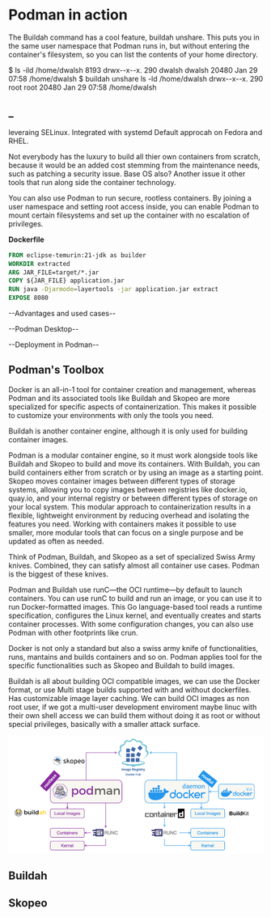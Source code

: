 # Podman in action


The Buildah command has a cool feature, buildah unshare. This puts you in the same user namespace that Podman runs in, but without entering the container's filesystem, so you can list the contents of your home directory.

$ ls -ild /home/dwalsh
8193 drwx--x--x. 290 dwalsh dwalsh 20480 Jan 29 07:58 /home/dwalsh
$ buildah unshare ls -ld /home/dwalsh
drwx--x--x. 290 root root 20480 Jan 29 07:58 /home/dwalsh

## _
leveraing SELinux.
Integrated with systemd
Default approcah on Fedora and RHEL.

Not everybody has the luxury to build all thier own containers from scratch, because it would be an added cost stemming from the maintenance needs, such as patching a security issue.
Base OS also?
Another issue it other tools that run along side the container technology.


You can also use Podman to run secure, rootless containers. By joining a user namespace and setting root access inside, you can enable Podman to mount certain filesystems and set up the container with no escalation of privileges.

**Dockerfile**


```dockerfile
FROM eclipse-temurin:21-jdk as builder
WORKDIR extracted
ARG JAR_FILE=target/*.jar
COPY ${JAR_FILE} application.jar
RUN java -Djarmode=layertools -jar application.jar extract
EXPOSE 8080
```

--Advantages and used cases--


--Podman Desktop--

--Deployment in Podman--




##  Podman's Toolbox

Docker is an all-in-1 tool for container creation and management, whereas Podman and its associated tools like Buildah and Skopeo are more specialized for specific aspects of containerization. This makes it possible to customize your environments with only the tools you need.


Buildah is another container engine,
although it is only used for building container images.

Podman is a modular container engine, so it must work alongside tools like Buildah and Skopeo to build and move its containers. With Buildah, you can build containers either from scratch or by using an image as a starting point. Skopeo moves container images between different types of storage systems, allowing you to copy images between registries like docker.io, quay.io, and your internal registry or between different types of storage on your local system. This modular approach to containerization results in a flexible, lightweight environment by reducing overhead and isolating the features you need. Working with containers makes it possible to use smaller, more modular tools that can focus on a single purpose and be updated as often as needed.

Think of Podman, Buildah, and Skopeo as a set of specialized Swiss Army knives. Combined, they can satisfy almost all container use cases. Podman is the biggest of these knives.

Podman and Buildah use runC―the OCI runtime―by default to launch containers. You can use runC to build and run an image, or you can use it to run Docker-formatted images. This Go language-based tool reads a runtime specification, configures the Linux kernel, and eventually creates and starts container processes. With some configuration changes, you can also use Podman with other footprints like crun.

Docker is not only a standard but also a  swiss army knife of functionalities, runs, mantains and builds containers and so on. Podman applies tool for the specific functionalities such as Skopeo and Buildah to build images. 

Buildah is all about building OCI compatible images, we can use the Docker format, or use Multi stage builds supported with and without dockerfiles. Has customizable image layer caching. We can build OCI images as non root user, if we got a multi-user development enviroment maybe linuc with their own shell access we can build them without doing it as root or without special privileges, basically with a smaller attack surface.


<p align="center">
  <img src="images/podman-vs-docker.png" alt="Esempio di immagine" />
</p>





## Buildah




## Skopeo

